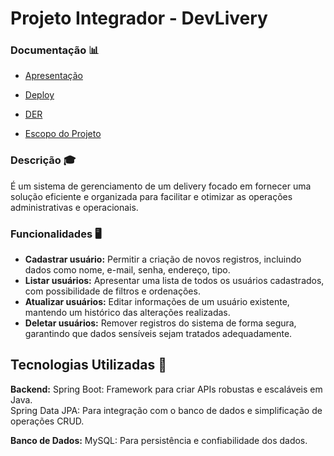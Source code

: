 # Projeto Integrador - DevLivery

### Documentação 📊

- [Apresentação](https://github.com/Projeto-Integrador-Grupo-05/devlivery/blob/main/Docs/DevLivery.pdf)

- [Deploy](https://devlivery.onrender.com/swagger-ui/index.html#/produto-controller/getProdutosSaudaveis)

- [DER](https://github.com/Projeto-Integrador-Grupo-05/devlivery/blob/main/Docs/Devlivery.mdj)

- [Escopo do Projeto](https://github.com/Projeto-Integrador-Grupo-05/devlivery/blob/main/Docs/Escopo%20do%20Projeto%20Devlivery.pdf)

### Descrição 🎓

É um sistema de gerenciamento de um delivery focado em fornecer uma solução
eficiente e organizada para facilitar e otimizar as operações administrativas e
operacionais. 

### Funcionalidades 🖥

- **Cadastrar usuário:** Permitir a criação de novos registros, incluindo dados como nome, e-mail, senha, endereço, tipo.
- **Listar usuários:** Apresentar uma lista de todos os usuários cadastrados, com possibilidade de filtros e ordenações.
- **Atualizar usuários:** Editar informações de um usuário existente, mantendo um histórico das alterações realizadas.
- **Deletar usuários:** Remover registros do sistema de forma segura, garantindo que dados sensíveis sejam tratados adequadamente.

## Tecnologias Utilizadas 🔧

**Backend:**
Spring Boot: Framework para criar APIs robustas e escaláveis em Java. </br>
Spring Data JPA: Para integração com o banco de dados e simplificação de operações CRUD. </br>

**Banco de Dados:** MySQL: Para persistência e confiabilidade dos dados.
